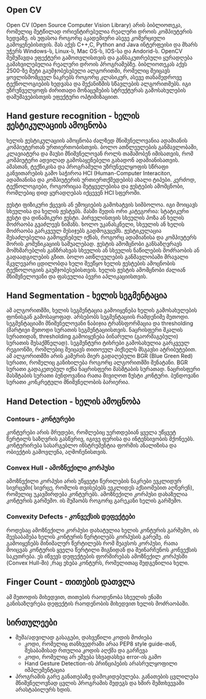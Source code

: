 ## Open CV
Open CV (Open Source Computer Vision Library) არის ბიბლიოთეკა, რომელიც მეტწილად
ორიენტირებულია რეალური დროის კომპიუტერის ხედვაზე. ის უფასოა როგორც
აკადემიური ასევე კომერციული გამოყენებისთვის. მას აქვს C++,C, Python and Java
ინტერფეისი და მხარს უჭერს Windows-ს, Linux-ს, Mac OS-ს, IOS-სა და Andorid-ს. OpenCV
შემუშავდა ეფექტური გამოთვლისთვის და განსაკუთრებული ყურადღება
გამახვილებულია რეალური დროის პროგრამებზე. ბიბლიოთეკას აქვს 2500-ზე მეტი
გაუმჯობესებული ალგორითმი, რომელიც შეიცავს ყოვლისმომცველ ნაკრებს როგორც
კლასიკურ, ასევე თანამედროვე ტექნოლოგიების ხედვასა და მექანიზმის სწავლების
ალგორითმებს. იგი უზრუნველყოფს ძირითადი მონაცემების სტრუქტურას
გამოსახულების დამუშავებისთვის ეფექტური ოპტიმიზაციით.

## Hand gesture recognition - ხელის ჟესტიკულაციის ამოცნობა
ხელის ჟესტიკულაციის ამოცნობა ძალზედ მნიშვნელოვანია ადამიანის კომპიუტერთან
ურთიერთობისთვის. ბოლო ათწლეულების განმავლობაში, კლავიატურა და მაუსი
მნიშვნელოვან როლს თამაშობენ იმისათვის, რომ კომპიუტერი ადვილად გამოსაყენებელი
გახადონ ადამიანისათვის. ამასთან, ტექნიკისა და პროგრამული უზრუნველყოფის
სწრაფი განვითარების გამო საჭიროა HCI (Human-Computer Interaciton, ადამიანისა და
კომპიუტერის ურთიერთქმედების) ახალი ტიპები. კერძოდ, ტექნოლოგიები, როგორიცაა
მეტყველებისა და ჟესტების ამომცნობი, რომლებიც დიდ ყურადღებას იქცევენ HCI
სფეროში.

ჟესტი ფიზიკური ქცევის ან ემოციების გამოხატვის სიმბოლოა. იგი მოიცავს სხეულისა და
ხელის ჟესტებს. მასში შედის ორი კატეგორია: სტატიკური ჟესტი და დინამიკური ჟესტი.
პირველისთვის სხეულის პოზა ან ხელის მოძრაობა გვაძლევს ნიშანს. ხოლო უკანასკნელი,
სხეულის ან ხელის მოძრაობა გარკვეულ მესიჯებს გადმოგვცემს. ჟესტიკულაცია
შესაძლებელია გამოყენებულ იქნას, როგორც ადამიანისა და კომპიუტერს შორის
კომუნიკაციის საშუალებად. ჟესტის ამომცნობი განსაზღვრავს მომხმარებლის განზრახვას
სხეულის ან სხეულის ნაწილების მოძრაობის ან გადაადგილების გზით. ბოლო
ათწლეულების განმავლობაში მრავალი მკვლევარი ცდილობდა ხელი შეეწყო ხელის
ჟესტების ამოცნობის ტექნოლოგიის გაუმჯობესებისთვის. ხელის ჟესტის ამომცნობი
ძალიან მნიშვნელოვანი და ფასეულია ბევრი აპლიკაციისთვის.

## Hand Segmentation - ხელის სეგმენტაცია
ამ ალგორითმში, ხელის სეგმენტაცია გამოიყენება ხელის გამოსახულების ფონისგან
გამოსაყოფად. არსებობს სეგმენტაციის რამდენიმე მეთოდი. სეგმენტაციაში
მნიშვნელოვანი ნაბიჯია ტრანსფორმაცია და thresholding (მარტივი მეთოდი სურათის
სეგმენტაციისთვის. ნაცრისფერი შკალის სურათიდან, thresholding გამოიყენება
ბინარული (გაორმაგებული) სურათის შესაქმნელად). სეგმენტური ტიხრები გამოსახულია
გარკვეულ რეგიონში, რომლებიც შეიცავს თითოეულ პიქსელს მსგავსი ატრიბუტებით. ამ
ალგორითმში არის კამერის მიერ გადაღებული BGR (Blue Green Red) სურათი, რომელიც
განიხილება როგორც ალგორითმში შენატანი. BGR სურათი გადაკეთებულ იქნა
ნაცრისფერი მასშტაბის სურათად. ნაცრისფერი მასშტაბის სურათი ბუნდოვანია რათა
მივიღოთ ზუსტი კონტური. ბუნდოვანი სურათი კონკრეტული მნიშვნელობის ბარიერია.

## Hand Detection - ხელის ამოცნობა
### Contours - კონტურები
კონტურები არის მრუდები, რომლებიც უერთდებიან ყველა უწყვეტ წერტილს საზღვრის
გასწვრივ, იგივე ფერისა და ინტენსივობის მქონეებს. კონტურირება სასარგებლო
ინსტრუმენტია ფორმის ანალიზისა და ობიექტის გამოვლენა, აღმოჩენისთვის.
### Convex Hull - ამოზნექილი კორპუსი
ამოზნექილი კორპუსი არის უწყვეტი წერილების ნაკრები ევკლიდურ სივრცეში( სივრცე,
რომლის თვისებებს ევკლიდეს აქსიომებით აღწერენ), რომელიც უკავშირდება
კონტურებს. ამოზნექილი კორპუსი დახაზულია კონტურის გარშემო. ის მუშაობს
როგორც გარეკანი ხელის გარშემო.
### Convexity Defects - კონვექსის დეფექტები
როდესაც ამოზნექილი კორპუსი დახატულია ხელის კონტურის გარშემო, ის შეესაბამება
ხელის კონტურის წერტილებს კორპუსის გარეშე. ის გამოიყენებს მინიმალურ წერტილებს
რომ შეავსოს კორპუსი, რათა მოიცვას კონტურის ყველა წერტილი შიგნიდან და
შეინარჩუნოს კონვექსის საკუთრება. ეს იწვევს დეფექტების ფორმირებას ამოზნექილ
კორპუსში (Convex Hull-ში) ,რაც ეხება კონტურს, რომელითაც შედგენილია ხელი.

## Finger Count - თითების დათვლა
ამ მეთოდის მიხედვით, თითების რაოდენობა სხეულის ენაში განისაზღვრება დეფექტის
რაოდენობის მიხედვით ხელის მოძრაობაში.

## სირთულეები

- მუშა/ადვილად გასაგები, დახვეწილი კოდის მოძიება
    - კოდი, რომელიც თანხვედრაში არაა PEP8 style guide-თან, შესაბამისად რთულია კოდის აღქმა და გარჩევა
    - კოდი, რომელიც არ ეშვება სხვადასხვა error-ის გამო
    - Hand Gesture Detection-ის პრინციპების არასრულყოფილი იმპლემენტაცია
- პროგრამის გარე განათებაზე დამოკიდებულება. განათების ცვლილება მნიშვნელოვნად ცვლის პროგრამის შედეგს და ხშირ შემთხვევაში არასტაბილურს ხდის.
